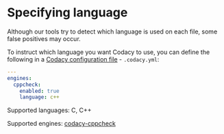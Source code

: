 # Specifying language

Although our tools try to detect which language is used on each file, some false positives may occur.

To instruct which language you want Codacy to use, you can define the following in a [Codacy configuration file](codacy-configuration-file.md) - `.codacy.yml`:

```yaml
---
engines:
  cppcheck:
    enabled: true
    language: c++
```

Supported languages: C, C++

Supported engines: [codacy-cppcheck](https://github.com/codacy/codacy-cppcheck)
